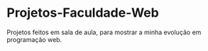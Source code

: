 # Projetos-Faculdade-Web
Projetos feitos em sala de aula, para mostrar a minha evolução em programação web.
